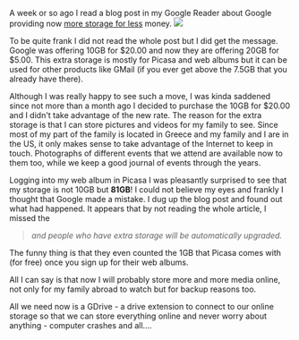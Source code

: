 A week or so ago I read a blog post in my Google Reader about Google providing now [more storage for less](http://googleblog.blogspot.com/2009/11/twice-storage-for-quarter-of-price.html) money.
<img class="post-image" src="{{ cdnUrl }}/files/google.png" />

To be quite frank I did not read the whole post but I did get the message. Google was offering 10GB for $20.00 and now they are offering 20GB for $5.00. This extra storage is mostly for Picasa and web albums but it can be used for other products like GMail (if you ever get above the 7.5GB that you already have there).

Although I was really happy to see such a move, I was kinda saddened since not more than a month ago I decided to purchase the 10GB for $20.00 and I didn't take advantage of the new rate. The reason for the extra storage is that I can store pictures and videos for my family to see. Since most of my part of the family is located in Greece and my family and I are in the US, it only makes sense to take advantage of the Internet to keep in touch. Photographs of different events that we attend are available now to them too, while we keep a good journal of events through the years.

Logging into my web album in Picasa I was pleasantly surprised to see that my storage is not 10GB but **81GB**! I could not believe my eyes and frankly I thought that Google made a mistake. I dug up the blog post and found out what had happened. It appears that by not reading the whole article, I missed the

> *and people who have extra storage will be automatically upgraded.*

The funny thing is that they even counted the 1GB that Picasa comes with (for free) once you sign up for their web albums.

All I can say is that now I will probably store more and more media online, not only for my family abroad to watch but for backup reasons too.

All we need now is a GDrive - a drive extension to connect to our online storage so that we can store everything online and never worry about anything - computer crashes and all....
